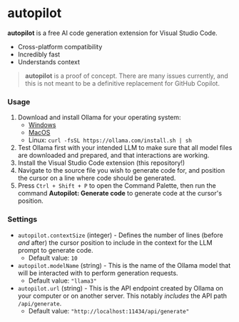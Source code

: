 # autopilot

**autopilot** is a free AI code generation extension for Visual Studio Code.

 - Cross-platform compatibility
 - Incredibly fast
 - Understands context
  
> **autopilot** is a proof of concept. There are many issues currently, and this is not meant to be a definitive replacement for GitHub Copilot.

### Usage

1. Download and install Ollama for your operating system:
    - [Windows](https://ollama.com/download/OllamaSetup.exe)
    - [MacOS](https://ollama.com/download/Ollama-darwin.zip)
    - Linux: `curl -fsSL https://ollama.com/install.sh | sh`
2. Test Ollama first with your intended LLM to make sure that all model files are downloaded and prepared, and that interactions are working.
3. Install the Visual Studio Code extension (this repository!)
4. Navigate to the source file you wish to generate code for, and position the cursor on a line where code should be generated.
5. Press `Ctrl + Shift + P` to open the Command Palette, then run the command **Autopilot: Generate code** to generate code at the cursor's position.

### Settings

 - `autopilot.contextSize` (integer) - Defines the number of lines (before *and* after) the cursor position to include in the context for the LLM prompt to generate code.
   - Default value: `10`
 - `autopilot.modelName` (string) - This is the name of the Ollama model that will be interacted with to perform generation requests.
   - Default value: `"llama3"`
 - `autopilot.url` (string) - This is the API endpoint created by Ollama on your computer or on another server. This notably *includes* the API path `/api/generate`.
   - Default value: `"http://localhost:11434/api/generate"`